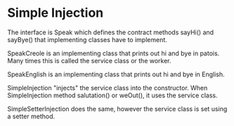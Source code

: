# Simple Injection

The interface is Speak which defines the contract methods sayHi() and sayBye() that implementing classes have
to implement.

SpeakCreole is an implementing class that prints out hi and bye in patois. Many times this is called the service 
class or the worker.

SpeakEnglish is an implementing class that prints out hi and bye in English.

SimpleInjection "injects" the service class into the constructor.
When SimpleInjection method salutation() or weOut(),
it uses the service class.

SimpleSetterInjection does the same, however the service class is set
using a setter method.
